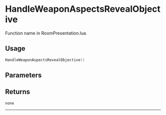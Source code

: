 # HandleWeaponAspectsRevealObjective
Function name in RoomPresentation.lua
## Usage
```lua
HandleWeaponAspectsRevealObjective()
```
## Parameters

## Returns
`none`

---